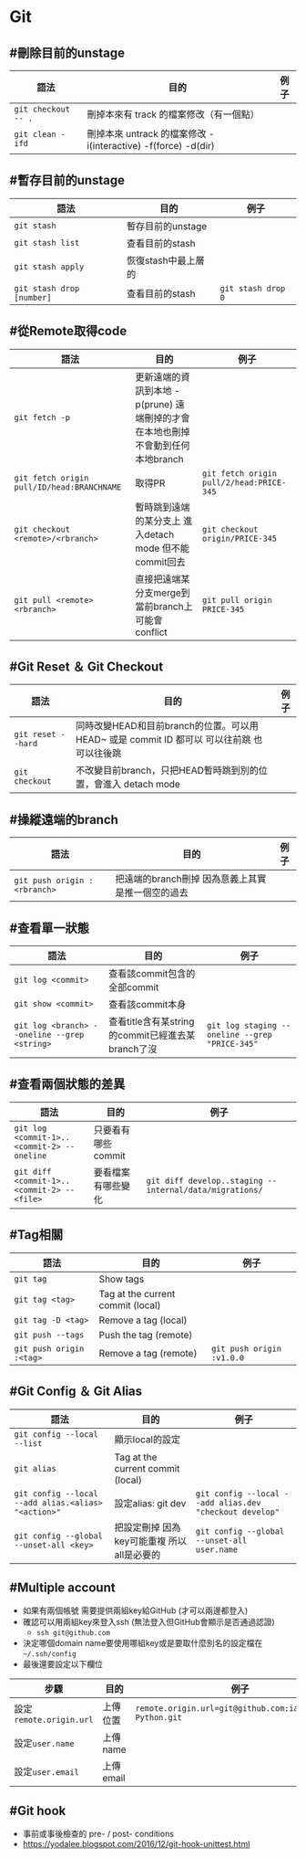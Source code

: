 # Git

## #刪除目前的unstage

| 語法                | 目的                                                          | 例子 |
| ------------------- | ------------------------------------------------------------- | ---- |
| `git checkout -- .` | 刪掉本來有 track 的檔案修改（有一個點）                       |
| `git clean -ifd`    | 刪掉本來 untrack 的檔案修改 -i(interactive) -f(force) -d(dir) |

## #暫存目前的unstage
| 語法                      | 目的                | 例子               |
| ------------------------- | ------------------- | ------------------ |
| `git stash `              | 暫存目前的unstage   |
| `git stash list`          | 查看目前的stash     |
| `git stash apply`         | 恢復stash中最上層的 |
| `git stash drop [number]` | 查看目前的stash     | `git stash drop 0` |

## #從Remote取得code
| 語法                      | 目的                | 例子               |
| ------------------------- | ------------------- | ------------------ |
| `git fetch -p `              | 更新遠端的資訊到本地 -p(prune) 遠端刪掉的才會在本地也刪掉 不會動到任何本地branch  |
| `git fetch origin pull/ID/head:BRANCHNAME`          | 取得PR     |`git fetch origin pull/2/head:PRICE-345` |
| `git checkout <remote>/<rbranch>`         | 暫時跳到遠端的某分支上 進入detach mode 但不能commit回去| `git checkout origin/PRICE-345`|
| `git pull <remote> <rbranch>` | 直接把遠端某分支merge到當前branch上 可能會conflict     | `git pull origin PRICE-345` |


## #Git Reset ＆ Git Checkout
| 語法                      | 目的                | 例子               |
| ------------------------- | ------------------- | ------------------ |
| `git reset --hard` | 同時改變HEAD和目前branch的位置。可以用 HEAD~ 或是 commit ID 都可以 可以往前跳 也可以往後跳|
| `git checkout`     | 不改變目前branch，只把HEAD暫時跳到別的位置，會進入 detach mode |

## #操縱遠端的branch
| 語法                      | 目的                | 例子               |
| ------------------------- | ------------------- | ------------------ |
| `git push origin :<rbranch>` | 把遠端的branch刪掉 因為意義上其實是推一個空的過去|

## #查看單一狀態
| 語法                      | 目的                | 例子               |
| ------------------------- | ------------------- | ------------------ |
| `git log <commit>` | 查看該commit包含的全部commit 
| `git show <commit>` | 查看該commit本身
| `git log <branch> --oneline --grep <string>`  | 查看title含有某string的commit已經進去某branch了沒 |`git log staging --oneline --grep "PRICE-345"`

## #查看兩個狀態的差異
| 語法                      | 目的                | 例子               |
| ------------------------- | ------------------- | ------------------ |
| `git log <commit-1>..<commit-2> --oneline`              | 只要看有哪些commit |
| `git diff <commit-1>..<commit-2> -- <file>`              | 要看檔案有哪些變化 | `git diff develop..staging -- internal/data/migrations/`

## #Tag相關
| 語法                      | 目的                | 例子               |
| ------------------------- | ------------------- | ------------------ |
| `git tag `                 | Show tags   |
| `git tag <tag>`            | Tag at the current commit (local)   |
| `git tag -D <tag> `        | Remove a tag (local)     |
| `git push --tags`          | Push the tag (remote) |
| `git push origin :<tag>`   | Remove a tag (remote)     | `git push origin :v1.0.0` |

## #Git Config ＆ Git Alias
| 語法                      | 目的                | 例子               |
| ------------------------- | ------------------- | ------------------ |
| `git config --local --list `                 | 顯示local的設定 |
| `git alias`            | Tag at the current commit (local)   |
| `git config --local --add alias.<alias> "<action>"`        | 設定alias: git dev | `git config --local --add alias.dev "checkout develop"`
| `git config --global --unset-all <key>`          | 把設定刪掉 因為key可能重複 所以all是必要的  | `git config --global --unset-all user.name`


## #Multiple account 
- 如果有兩個帳號 需要提供兩組key給GitHub (才可以兩邊都登入)
- 確認可以用兩組key來登入ssh (無法登入但GitHub會顯示是否通過認證)
  - `ssh git@github.com`
- 決定哪個domain name要使用哪組key或是要取什麼別名的設定檔在`~/.ssh/config`
- 最後還要設定以下欄位
  
| 步驟                      | 目的                | 例子               |
| ------------------------- | ------------------- | ------------------ |
| 設定`remote.origin.url`    | 上傳位置   | `remote.origin.url=git@github.com:ianlai/Note-Python.git`
| 設定`user.name`            | 上傳name  | 
| 設定`user.email`           | 上傳email |


## #Git hook
- 事前或事後檢查的 pre- / post- conditions
- https://yodalee.blogspot.com/2016/12/git-hook-unittest.html
